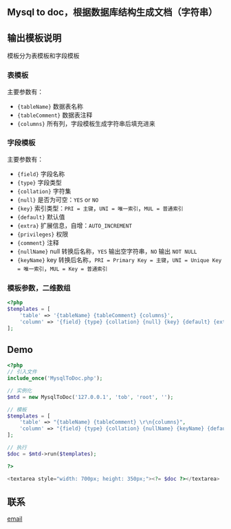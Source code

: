 ## Mysql to doc，根据数据库结构生成文档（字符串）

## 输出模板说明
模板分为表模板和字段模板

### 表模板
主要参数有：
- `{tableName}` 数据表名称
- `{tableComment}` 数据表注释
- `{columns}` 所有列，字段模板生成字符串后填充进来

### 字段模板
主要参数有：
- `{field}` 字段名称
- `{type}` 字段类型
- `{collation}` 字符集
- `{null}` 是否为可空：`YES` or `NO`
- `{key}` 索引类型：`PRI = 主键`，`UNI = 唯一索引`，`MUL = 普通索引`
- `{default}` 默认值
- `{extra}` 扩展信息，自增：`AUTO_INCREMENT`
- `{privileges}` 权限
- `{comment}` 注释
- `{nullName}` null 转换后名称，`YES` 输出空字符串，`NO` 输出 `NOT NULL`
- `{keyName}` key 转换后名称，`PRI = Primary Key = 主键`，`UNI = Unique Key = 唯一索引`，`MUL = Key = 普通索引`

### 模板参数，二维数组
```php
<?php
$templates = [
    'table' => '{tableName} {tableComment} {columns}',
    'column' => '{field} {type} {collation} {null} {key} {default} {extra} {comment} {nullName} {keyName}',
];

```

## Demo
```php
<?php
// 引入文件
include_once('MysqlToDoc.php');

// 实例化
$mtd = new MysqlToDoc('127.0.0.1', 'tob', 'root', '');

// 模板
$templates = [
    'table' => "{tableName} {tableComment} \r\n{columns}",
    'column' => "{field} {type} {collation} {nullName} {keyName} {default} {extra} {comment} ",
];

// 执行
$doc = $mtd->run($templates);

?>

<textarea style="width: 700px; height: 350px;"><?= $doc ?></textarea>

```

## 联系
[email](chao@docrud.com)